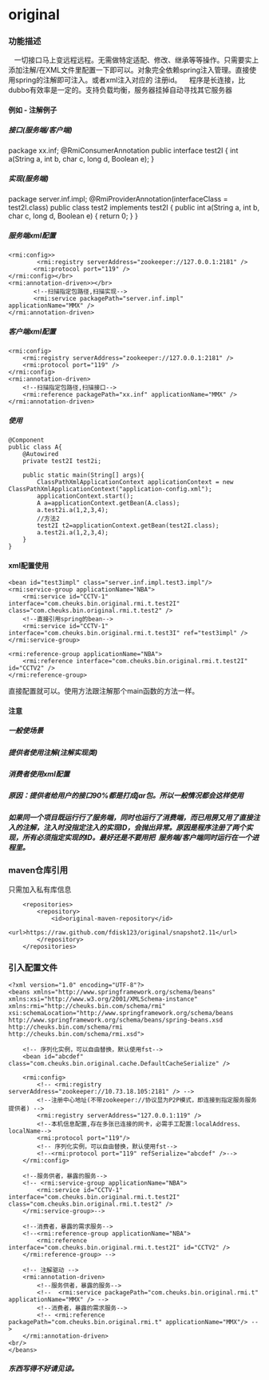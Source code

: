 # original
### 功能描述
    一切接口马上变远程远程。无需做特定适配、修改、继承等等操作。只需要实上添加注解/在XML文件里配置一下即可以。对象完全依赖spring注入管理。直接使用spring的注解即可注入。或者xml注入对应的 注册id。
    程序是长连接，比dubbo有效率是一定的。支持负载均衡，服务器挂掉自动寻找其它服务器

#### 例如 - 注解例子
##### 接口(服务端/客户端)
package xx.inf;
@RmiConsumerAnnotation
public interface test2I {
	int a(String a, int b, char c, long d, Boolean e);
}
##### 实现(服务端)
package server.inf.impl;
@RmiProviderAnnotation(interfaceClass = test2I.class)
public class test2 implements test2I {
	public int a(String a, int b, char c, long d, Boolean e) {
		return 0;
	}
}

##### 服务端xml配置
```
<rmi:config>>
        <rmi:registry serverAddress="zookeeper://127.0.0.1:2181" />
       <rmi:protocol port="119" />
</rmi:config></br>
<rmi:annotation-driven>></br>
       <!--扫描指定包路径,扫描实现-->
       <rmi:service packagePath="server.inf.impl" applicationName="MMX" />
</rmi:annotation-driven>
```
##### 客户端xml配置
```
<rmi:config>
	<rmi:registry serverAddress="zookeeper://127.0.0.1:2181" />
	<rmi:protocol port="119" />
</rmi:config>
<rmi:annotation-driven>
	<!--扫描指定包路径,扫描接口-->
	<rmi:reference packagePath="xx.inf" applicationName="MMX" />
</rmi:annotation-driven>
```
##### 使用
```
@Component
public class A{
	@Autowired
	private test2I test2i;
	
	public static main(String[] args){
		ClassPathXmlApplicationContext applicationContext = new ClassPathXmlApplicationContext("application-config.xml");
		applicationContext.start();
		A a=applicationContext.getBean(A.class);
		a.test2i.a(1,2,3,4);
		//方法2
		test2I t2=applicationContext.getBean(test2I.class);
		a.test2i.a(1,2,3,4);
	}
}
```
#### xml配置使用
```
<bean id="test3impl" class="server.inf.impl.test3.impl"/>
<rmi:service-group applicationName="NBA"> 
	<rmi:service id="CCTV-1" interface="com.cheuks.bin.original.rmi.t.test2I" class="com.cheuks.bin.original.rmi.t.test2" /> 
	<!--直接引用spring的bean-->
	<rmi:service id="CCTV-1" interface="com.cheuks.bin.original.rmi.t.test3I" ref="test3impl" />
</rmi:service-group> 
	
<rmi:reference-group applicationName="NBA"> 
	<rmi:reference interface="com.cheuks.bin.original.rmi.t.test2I" id="CCTV2" />
</rmi:reference-group>
```
直接配置就可以。使用方法跟注解那个main函数的方法一样。

#### 注意
##### 一般使场景
##### 提供者使用注解(注解实现类)
##### 消费者使用xml配置
##### 原因：提供者给用户的接口90%都是打成jar包。所以一般情况都会这样使用
##### 如果同一个项目既运行行了服务端，同时也运行了消费端，而已用房又用了直接注入的注解，注入时没指定注入的实现ID，会抛出异常。原因是程序注册了两个实现，所有必须指定实现的ID。最好还是不要用把  服务端/客户端同时运行在一个进程里。



### maven仓库引用
只需加入私有库信息
```
	<repositories>
		<repository>
			<id>original-maven-repository</id>
			<url>https://raw.github.com/fdisk123/original/snapshot2.11</url>
		</repository>
	</repositories>
```
### 引入配置文件
```
<?xml version="1.0" encoding="UTF-8"?>
<beans xmlns="http://www.springframework.org/schema/beans" xmlns:xsi="http://www.w3.org/2001/XMLSchema-instance" xmlns:rmi="http://cheuks.bin.com/schema/rmi" xsi:schemaLocation="http://www.springframework.org/schema/beans http://www.springframework.org/schema/beans/spring-beans.xsd http://cheuks.bin.com/schema/rmi http://cheuks.bin.com/schema/rmi.xsd">

	<!-- 序列化实例，可以自由替换，默认使用fst-->
	<bean id="abcdef" class="com.cheuks.bin.original.cache.DefaultCacheSerialize" />

	<rmi:config>
		<!-- <rmi:registry serverAddress="zookeeper://10.73.18.105:2181" /> -->
		<!--注册中心地址(不带zookeeper://协议显为P2P模式，即连接到指定服务服务提供者) -->
		<rmi:registry serverAddress="127.0.0.1:119" />
		<!--本机信息配置,存在多张已连接的网卡，必需手工配置:localAddress、localName-->
		<rmi:protocol port="119"/>
		<!-- 序列化实例，可以自由替换，默认使用fst-->
		<!--<rmi:protocol port="119" refSerialize="abcdef" />-->
	</rmi:config>

	<!--服务供者，暴露的服务--> 
	<!-- <rmi:service-group applicationName="NBA"> 
		<rmi:service id="CCTV-1" interface="com.cheuks.bin.original.rmi.t.test2I" class="com.cheuks.bin.original.rmi.t.test2" /> 
	</rmi:service-group>--> 
	
	<!--消费者，暴露的需求服务--> 
	<!--<rmi:reference-group applicationName="NBA">
		<rmi:reference interface="com.cheuks.bin.original.rmi.t.test2I" id="CCTV2" /> 
	</rmi:reference-group> -->

	<!-- 注解驱动 -->
	<rmi:annotation-driven>
		<!--服务供者，暴露的服务--> 
		<!--  <rmi:service packagePath="com.cheuks.bin.original.rmi.t" applicationName="MMX" /> -->
		<!--消费者，暴露的需求服务--> 
		<!-- <rmi:reference packagePath="com.cheuks.bin.original.rmi.t" applicationName="MMX"/> -->
	</rmi:annotation-driven>
<br/>
</beans>
```
##### 东西写得不好请见谅。
